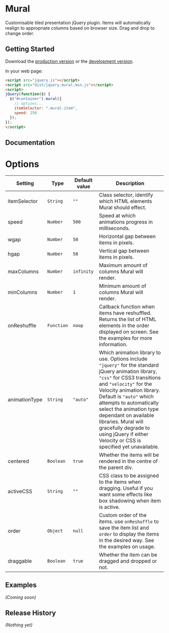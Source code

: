 # Mural

Customisable tiled presentation jQuery plugin. Items will automatically realign to appropriate columns based on browser size. Drag and drop to change order.

## Getting Started

Download the [production version][min] or the [development version][max].

[min]: https://raw.github.com/PaulAsjes/mural/master/dist/jquery.mural.min.js
[max]: https://raw.github.com/PaulAsjes/mural/master/dist/jquery.mural.js

In your web page:

```html
<script src="jquery.js"></script>
<script src="dist/jquery.mural.min.js"></script>
<script>
jQuery(function($) {
  $("#container").mural({
  	// options...
  	itemSelector: ".mural-item",
  	speed: 250
  });
});
</script>
```

## Documentation

# Options
| Setting | Type | Default value | Description |
| --- | --- | --- | --- |
| itemSelector | `String` | `""` | Class selector, identify which HTML elements Mural should effect. |
| speed | `Number` | `500` | Speed at which animations progress in milliseconds. |
| wgap | `Number` | `50` | Horizontal gap between items in pixels. |
| hgap | `Number` | `50` | Vertical gap between items in pixels. |
| maxColumns | `Number` | `infinity` | Maximum amount of columns Mural will render. |
| minColumns | `Number` | `1` | Minimum amount of columns Mural will render. |
| onReshuffle | `Function` | `noop` |Callback function when items have reshuffled. Returns the list of HTML elements in the order displayed on screen. See the examples for more information. |
| animationType | `String` | `"auto"` | Which animation library to use. Options include `"jquery"` for the standard jQuery animation library, `"css"` for CSS3 transitions and `"velocity"` for the Velocity animation library. Default is `"auto"` which attempts to automatically select the animation type dependant on available libraries. Mural will gracefully degrade to using jQuery if either Velocity or CSS is specified yet unavailable. |
| centered | `Boolean` | `true` | Whether the items will be rendered in the centre of the parent div. |
| activeCSS | `String` | `""` | CSS class to be assigned to the items when dragging. Useful if you want some effects like box shadowing when item is active. |
| order | `Object` | `null` | Custom order of the items. use `onReshuffle` to save the item list and `order` to display the items in the desired way. See the examples on usage. |
| draggable | `Boolean` | `true` | Whether the item can be dragged and dropped or not. |

## Examples
_(Coming soon)_

## Release History
_(Nothing yet)_
